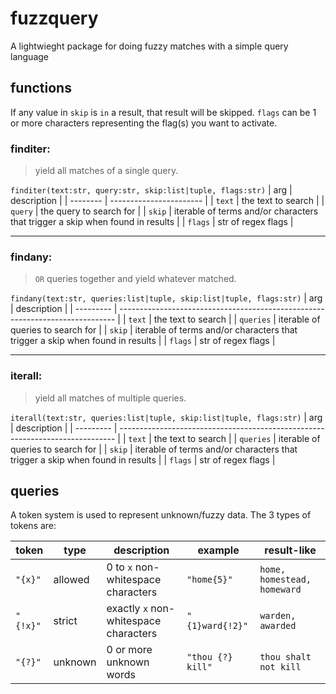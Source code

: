 # fuzzquery
A lightwieght package for doing fuzzy matches with a simple query language


## functions
If any value in `skip` is `in` a result, that result will be skipped.
`flags` can be 1 or more characters representing the flag(s) you want to activate.

### finditer:
> yield all matches of a single query.

`finditer(text:str, query:str, skip:list|tuple, flags:str)`
| arg      | description             |
| -------- | ----------------------- |
| `text`   | the text to search      |
| `query`  | the query to search for |
| `skip`   | iterable of terms and/or characters that trigger a skip when found in results |
| `flags`  | str of regex flags      |

________

### findany:
> `OR` queries together and yield whatever matched.

`findany(text:str, queries:list|tuple, skip:list|tuple, flags:str)`
| arg       | description                                                                   |
| --------- | ----------------------------------------------------------------------------- |
| `text`    | the text to search                                                            |
| `queries` | iterable of queries to search for                                             |
| `skip`    | iterable of terms and/or characters that trigger a skip when found in results |
| `flags`   | str of regex flags                                                            |

--------

### iterall:
> yield all matches of multiple queries.

`iterall(text:str, queries:list|tuple, skip:list|tuple, flags:str)`
| arg       | description                                                                   |
| --------- | ----------------------------------------------------------------------------- |
| `text`    | the text to search                                                            |
| `queries` | iterable of queries to search for                                             |
| `skip`    | iterable of terms and/or characters that trigger a skip when found in results |
| `flags`   | str of regex flags                                                            |


## queries

A token system is used to represent unknown/fuzzy data. The 3 types of tokens are:

| token    | type    | description                           | example           | result-like                     |
| -------- | ------- | ------------------------------------- | ----------------- | ------------------------------- |
| `"{x}"`  | allowed | 0 to `x` non-whitespace characters    | `"home{5}"`       | `home, homestead, homeward`     |
| `"{!x}"` | strict  | exactly `x` non-whitespace characters | `"{1}ward{!2}"`   | `warden, awarded`               |
| `"{?}"`  | unknown | 0 or more unknown words               | `"thou {?} kill"` | `thou shalt not kill`           |
